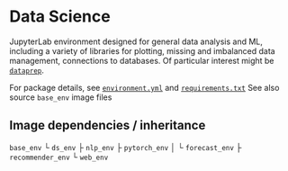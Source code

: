 # Data Science

JupyterLab environment designed for general data analysis and ML, including a variety of libraries for plotting, missing and imbalanced data management, connections to databases.  Of particular interest might be [`dataprep`](https://github.com/sfu-db/dataprep).

For package details, see [`environment.yml`](./environment.yml) and [`requirements.txt`](./requirements.txt)
See also source `base_env` image files

## Image dependencies / inheritance
`base_env`
  └ `ds_env`
      ├ `nlp_env`
      ├ `pytorch_env`
      │   └ `forecast_env`
      ├ `recommender_env`
      └ `web_env`